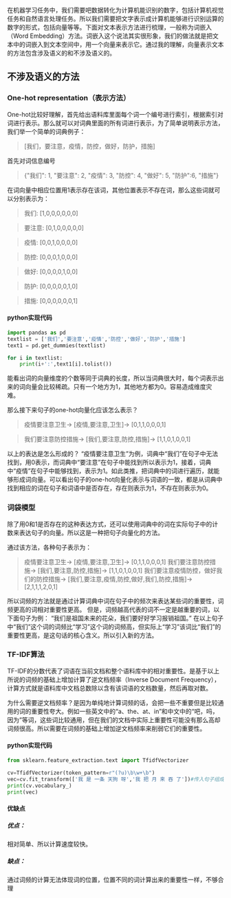 在机器学习任务中，我们需要吧数据转化为计算机能识别的数字，包括计算机视觉任务和自然语言处理任务。所以我们需要把文字表示成计算机能够进行识别运算的数字的形式，包括向量等等。下面对文本表示方法进行梳理，一般称为词嵌入（Word Embedding）方法。词嵌入这个说法其实很形象，我们的做法就是把文本中的词嵌入到文本空间中，用一个向量来表示它。通过我的理解，向量表示文本的方法包含涉及语义的和不涉及语义的。

## 不涉及语义的方法
### One-hot representation（表示方法）
One-hot比较好理解，首先给出语料库里面每个词一个编号进行索引，根据索引对词进行表示。那么就可以对词典里面的所有词进行表示，为了简单说明表示方法，我们举一个简单的词典例子：

> [我们，要注意，疫情，防控，做好，防护，措施]

首先对词信息编号

> {"我们": 1, "要注意": 2, "疫情": 3, "防控": 4, "做好": 5, "防护":6, "措施"}

在词向量中相应位置用1表示存在该词，其他位置表示不存在词，那么这些词就可以分别表示为：

>我们: [1,0,0,0,0,0,0]

>要注意: [0,1,0,0,0,0,0]

>疫情: [0,0,1,0,0,0,0]

>防控: [0,0,0,1,0,0,0]

>做好: [0,0,0,0,1,0,0]

>防护: [0,0,0,0,0,1,0]

>措施: [0,0,0,0,0,0,1]

#### python实现代码
```python
import pandas as pd
textlist = ['我们','要注意','疫情','防控','做好','防护','措施']
text1 = pd.get_dummies(textlist)

for i in textlist:
    print(i+':',text1[i].tolist())
```
能看出词的向量维度的个数等同于词典的长度，所以当词典很大时，每个词表示出来的词向量会比较稀疏。只有一个地方为1，其他地方都为0。容易造成维度灾难。

那么接下来句子的one-hot向量化应该怎么表示？
>疫情要注意卫生-> [疫情,要注意,卫生]-> [0,1,1,0,0,0,1]

>我们要注意防控措施-> [我们,要注意,防控,措施]-> [1,1,0,1,0,0,1]

以上的表达是怎么形成的？
“疫情要注意卫生”为例，词典中“我们”在句子中无法找到，用0表示，而词典中“要注意”在句子中能找到所以表示为1，接着，词典中“疫情”在句子中能够找到，表示为1。如此类推，把词典中的词进行遍历，就能够形成词向量。可以看出句子的one-hot向量化表示与词语的一致，都是从词典中找到相应的词在句子和词语中是否存在，存在则表示为1，不存在则表示为0。


### 词袋模型
除了用0和1是否存在的这种表达方式，还可以使用词典中的词在实际句子中的计数来表达句子的向量。所以这是一种把句子向量化的方法。

通过该方法，各种句子表示为：
>疫情要注意卫生-> [疫情,要注意,卫生]-> [0,1,1,0,0,0,1]
>我们要注意防控措施-> [我们,要注意,防控,措施]-> [1,1,0,1,0,0,1]
>我们要注意疫情防控，做好我们的防控措施-> [我们,要注意,疫情,防控,做好,我们,防控,措施]-> [2,1,1,1,2,0,1]

所以词频的方法就是通过计算词典中词在句子中的频次来表达某些词的重要性，词频更高的词相对重要性更高。
但是，词频越高代表的词不一定是越重要的词，以下面句子为例：
“我们是祖国未来的花朵，我们要好好学习报销祖国。”
在以上句子中“我们”这个词的词频比“学习”这个词的词频高，但实际上“学习”该词比“我们”的重要性更高，是这句话的核心含义。所以引入新的方法。

### TF-IDF算法
TF-IDF的分数代表了词语在当前文档和整个语料库中的相对重要性。是基于以上所说的词频的基础上增加计算了逆文档频率（Inverse Document Frequency），计算方式就是语料库中文档总数除以含有该词语的文档数量，然后再取对数。

为什么需要逆文档频率？是因为单纯地计算词频的话，会把一些不重要但是比较通用的词的重要性夸大。例如一些英文中的“a、the、at、in”和中文中的“吧，吗，因为”等词，这些词比较通用，但在我们的文档中实际上重要性可能没有那么高却词频很高。所以需要在词频的基础上增加逆文档频率来削弱它们的重要性。



#### python实现代码
```python
from sklearn.feature_extraction.text import TfidfVectorizer

cv=TfidfVectorizer(token_pattern=r"(?u)\b\w+\b")
vec=cv.fit_transform(['我 是 一条 天狗 呀','我 把 月 来 吞 了'])#传入句子组成的list
print(cv.vocabulary_)
print(vec)
```
#### 优缺点

##### 优点：
相对简单、所以计算速度较快。
##### 缺点：
通过词频的计算无法体现词的位置，位置不同的词计算出来的重要性一样，不够合理

